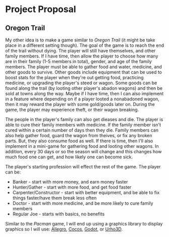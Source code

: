 # Project Proposal

## Oregon Trail
My other idea is to make a game similar to *Oregon Trail* (it might be take place in a different setting though). The goal of the game is to reach the end of the trail without dying. The player will still have themselves, and other family members. If I have time, then allow the player to choose how many are in their family (1-5 members in total), gender, and age of the family members. The player must be able to gather food and water, medicine, and other goods to survive. Other goods include equipment that can be used to boost stats for the player when they're out getting food, practicing medicine, or upgrading the player's steed or wagon. Some goods can be found along the trail (by looting other player's abadon wagons) and then be sold at towns along the way. Maybe if I have time, then I can also implement in a feature where depending on if a player looted a nonabadoned wagon, then it may reward the player with some gold/goods later on. During the game, the player may experience theft, or their wagon breaking. 

The people in the player's family can also get dieases and die. The player is able to cure their family members with medicine. If the family member isn't cured within a certain number of days then they die. Family members can also help gather food, guard the wagon from theives, or fix any broken parts. But, they also consume food as well. If there is time, then I'll also implement in a mini-game for gathering food and looting other wagons. In addition, every 30 days or so the season will change and this changes how much food one can get, and how likely one can become sick. 

The player's starting profession will effect the rest of the game. The player can be:
 * Banker - start with more money, and earn money faster
 * Hunter/Gather - start with more food, and get food faster
 * Carpenter/Constructor - start with better equipment, and be able to fix things faster/have them break less often
 * Doctor - start with more medicine, and be more likely to cure family members
 * Regular Joe - starts with basics, no benefits

Similar to the *Pacman* game, I will end up using a graphics library to display graphics so I will use: [Allegro](http://liballeg.org/), [Cocos](http://www.cocos2d-x.org/#), [Godot](https://godotengine.org/features), or [Urho3D](https://urho3d.github.io/). 
